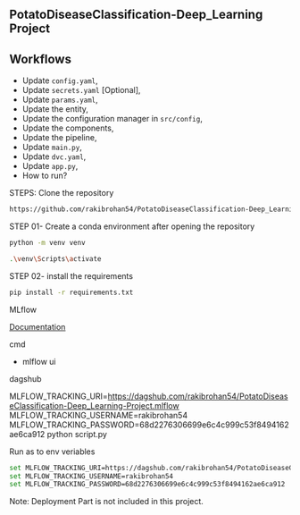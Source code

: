 ## PotatoDiseaseClassification-Deep_Learning Project



## Workflows

- Update `config.yaml`,  
- Update `secrets.yaml` [Optional],  
- Update `params.yaml`,  
- Update the entity,  
- Update the configuration manager in `src/config`,  
- Update the components,  
- Update the pipeline,  
- Update `main.py`,  
- Update `dvc.yaml`,  
- Update `app.py`,  
- How to run?


STEPS:
Clone the repository
```bash
https://github.com/rakibrohan54/PotatoDiseaseClassification-Deep_Learning-Project
```
STEP 01- Create a conda environment after opening the repository
```bash
python -m venv venv
```


```bash
.\venv\Scripts\activate
```

STEP 02- install the requirements
```bash
pip install -r requirements.txt
```
MLflow

[Documentation](https://mlflow.org/docs/latest/index.html)

cmd
- mlflow ui

dagshub

MLFLOW_TRACKING_URI=https://dagshub.com/rakibrohan54/PotatoDiseaseClassification-Deep_Learning-Project.mlflow
MLFLOW_TRACKING_USERNAME=rakibrohan54
MLFLOW_TRACKING_PASSWORD=68d2276306699e6c4c999c53f8494162ae6ca912
python script.py

Run as to env veriables

```bash
set MLFLOW_TRACKING_URI=https://dagshub.com/rakibrohan54/PotatoDiseaseClassification-Deep_Learning-Project.mlflow
set MLFLOW_TRACKING_USERNAME=rakibrohan54
set MLFLOW_TRACKING_PASSWORD=68d2276306699e6c4c999c53f8494162ae6ca912
```


Note: Deployment Part is not included in this project.